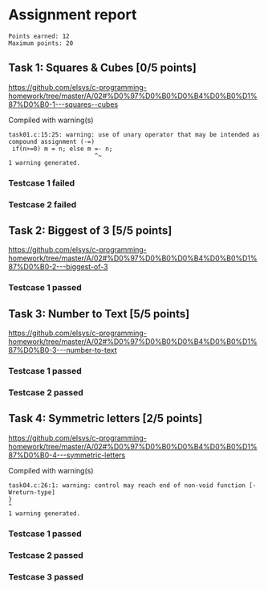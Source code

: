 # Assignment report
```
Points earned: 12
Maximum points: 20
```

## Task 1: Squares & Cubes [0/5 points]
https://github.com/elsys/c-programming-homework/tree/master/A/02#%D0%97%D0%B0%D0%B4%D0%B0%D1%87%D0%B0-1---squares--cubes

Compiled with warning(s)
```
task01.c:15:25: warning: use of unary operator that may be intended as compound assignment (-=)
 if(n>=0) m = n; else m =- n;
                        ^~
1 warning generated.

```
### Testcase 1 failed
### Testcase 2 failed

## Task 2: Biggest of 3 [5/5 points]
https://github.com/elsys/c-programming-homework/tree/master/A/02#%D0%97%D0%B0%D0%B4%D0%B0%D1%87%D0%B0-2---biggest-of-3

### Testcase 1 passed

## Task 3: Number to Text [5/5 points]
https://github.com/elsys/c-programming-homework/tree/master/A/02#%D0%97%D0%B0%D0%B4%D0%B0%D1%87%D0%B0-3---number-to-text

### Testcase 1 passed
### Testcase 2 passed

## Task 4: Symmetric letters [2/5 points]
https://github.com/elsys/c-programming-homework/tree/master/A/02#%D0%97%D0%B0%D0%B4%D0%B0%D1%87%D0%B0-4---symmetric-letters

Compiled with warning(s)
```
task04.c:26:1: warning: control may reach end of non-void function [-Wreturn-type]
}
^
1 warning generated.

```
### Testcase 1 passed
### Testcase 2 passed
### Testcase 3 passed
